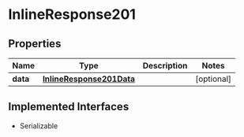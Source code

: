 

# InlineResponse201


## Properties

Name | Type | Description | Notes
------------ | ------------- | ------------- | -------------
**data** | [**InlineResponse201Data**](InlineResponse201Data.md) |  |  [optional]


## Implemented Interfaces

* Serializable


